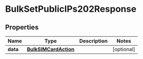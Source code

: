 

# BulkSetPublicIPs202Response


## Properties

| Name | Type | Description | Notes |
|------------ | ------------- | ------------- | -------------|
|**data** | [**BulkSIMCardAction**](BulkSIMCardAction.md) |  |  [optional] |



